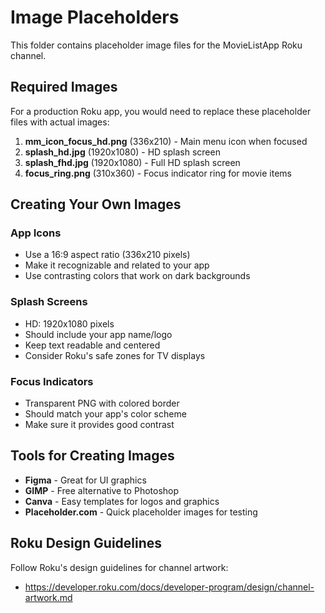 # Image Placeholders

This folder contains placeholder image files for the MovieListApp Roku channel.

## Required Images

For a production Roku app, you would need to replace these placeholder files with actual images:

1. **mm_icon_focus_hd.png** (336x210) - Main menu icon when focused
2. **splash_hd.jpg** (1920x1080) - HD splash screen
3. **splash_fhd.jpg** (1920x1080) - Full HD splash screen
4. **focus_ring.png** (310x360) - Focus indicator ring for movie items

## Creating Your Own Images

### App Icons

- Use a 16:9 aspect ratio (336x210 pixels)
- Make it recognizable and related to your app
- Use contrasting colors that work on dark backgrounds

### Splash Screens

- HD: 1920x1080 pixels
- Should include your app name/logo
- Keep text readable and centered
- Consider Roku's safe zones for TV displays

### Focus Indicators

- Transparent PNG with colored border
- Should match your app's color scheme
- Make sure it provides good contrast

## Tools for Creating Images

- **Figma** - Great for UI graphics
- **GIMP** - Free alternative to Photoshop
- **Canva** - Easy templates for logos and graphics
- **Placeholder.com** - Quick placeholder images for testing

## Roku Design Guidelines

Follow Roku's design guidelines for channel artwork:

- https://developer.roku.com/docs/developer-program/design/channel-artwork.md
